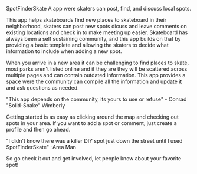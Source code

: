 SpotFinderSkate
A app were skaters can post, find, and discuss local spots.

This app helps skateboards find new places to skateboard in their neighborhood, skaters can post new spots dicuss and leave comments on existing locations and check in to make meeting up easier. Skateboard has always been a self sustaining community, and this app builds on that by providing a basic templete and allowing the skaters to decide what information to include when adding a new spot. 

When you arrive in a new area it can be challenging to find places to skate, most parks aren't listed online and if they are they will be scattered across multiple pages and can contain outdated information. This app provides a space were the community can compile all the information and update it and ask questions as needed.

"This app depends on the community, its yours to use or refuse" - Conrad "Solid-Snake" Wimberly 

Getting started is as easy as clicking around the map and checking out spots in your area. If you want to add a spot or comment, just create a profile and then go ahead.

"I didn't know there was a killer DIY spot just down the street until I used SpotFinderSkate" -Area Man

So go check it out and get involved, let people know about your favorite spot!
